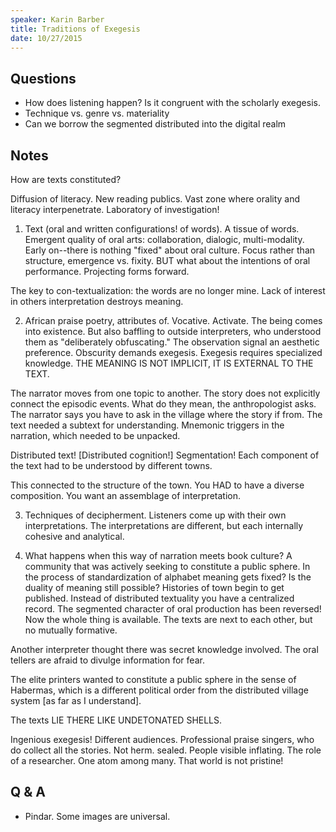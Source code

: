 ```yaml
---
speaker: Karin Barber
title: Traditions of Exegesis
date: 10/27/2015
---
```


## Questions

- How does listening happen? Is it congruent with the scholarly exegesis.
- Technique vs. genre vs. materiality
- Can we borrow the segmented distributed into the digital realm

## Notes
How are texts constituted?

Diffusion of literacy. New reading publics. Vast zone where orality and
literacy interpenetrate. Laboratory of investigation!

1. Text (oral and written configurations! of words). A tissue of words.
Emergent quality of oral arts: collaboration, dialogic, multi-modality. Early
on--there is nothing "fixed" about oral culture. Focus rather than structure,
emergence vs. fixity. BUT what about the intentions of oral performance.
Projecting forms forward.

The key to con-textualization: the words are no longer mine. Lack of interest
in others interpretation destroys meaning.

2. African praise poetry, attributes of. Vocative. Activate. The being comes
into existence. But also baffling to outside interpreters, who understood them
as "deliberately obfuscating." The observation signal an aesthetic preference.
Obscurity demands exegesis. Exegesis requires specialized knowledge. THE
MEANING IS NOT IMPLICIT, IT IS EXTERNAL TO THE TEXT.

The narrator moves from one topic to another. The story does not explicitly
connect the episodic events. What do they mean, the anthropologist asks. The
narrator says you have to ask in the village where the story if from. The text
needed a subtext for understanding. Mnemonic triggers in the narration, which
needed to be unpacked.

Distributed text! [Distributed cognition!] Segmentation! Each component of the
text had to be understood by different towns.

This connected to the structure of the town. You HAD to have a diverse
composition. You want an assemblage of interpretation.

3. Techniques of decipherment. Listeners come up with their own
interpretations. The interpretations are different, but each internally
cohesive and analytical.

4. What happens when this way of narration meets book culture? A community
that was actively seeking to constitute a public sphere. In the process of
standardization of alphabet meaning gets fixed? Is the duality of meaning
still possible? Histories of town begin to get published. Instead of
distributed textuality you have a centralized record. The segmented character
of oral production has been reversed! Now the whole thing is available. The
texts are next to each other, but no mutually formative.

Another interpreter thought there was secret knowledge involved. The oral
tellers are afraid to divulge information for fear.

The elite printers wanted to constitute a public sphere in the sense of
Habermas, which is a different political order from the distributed village
system [as far as I understand].

The texts LIE THERE LIKE UNDETONATED SHELLS.

Ingenious exegesis! Different audiences. Professional praise singers, who do
collect all the stories. Not herm. sealed. People visible inflating. The role
of a researcher. One atom among many. That world is not pristine!

## Q & A

- Pindar. Some images are universal.


